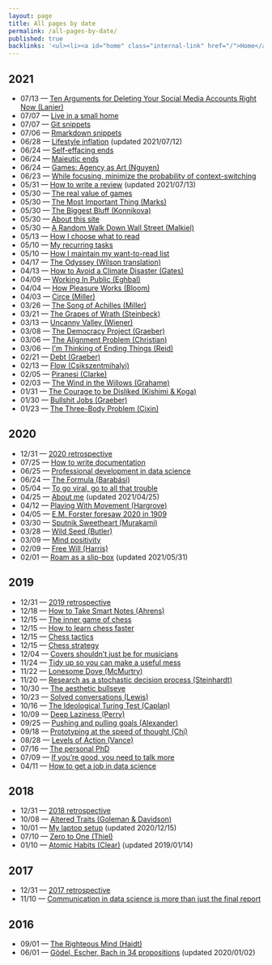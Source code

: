 ```yaml
---
layout: page
title: All pages by date
permalink: /all-pages-by-date/
published: true
backlinks: '<ul><li><a id="home" class="internal-link" href="/">Home</a></li></ul>'
---
```



## 2021
- 07/13 — <a id="lanier-ten-arguments" class="internal-link" href="/lanier-ten-arguments/">Ten Arguments for Deleting Your Social Media Accounts Right Now (Lanier)</a>
- 07/07 — <a id="live-in-a-small-home" class="internal-link" href="/live-in-a-small-home/">Live in a small home</a>
- 07/07 — <a id="git-snippets" class="internal-link" href="/git-snippets/">Git snippets</a>
- 07/06 — <a id="rmarkdown-snippets" class="internal-link" href="/rmarkdown-snippets/">Rmarkdown snippets</a>
- 06/28 — <a id="lifestyle-inflation" class="internal-link" href="/lifestyle-inflation/">Lifestyle inflation</a> (updated 2021/07/12)
- 06/24 — <a id="self-effacing-ends" class="internal-link" href="/self-effacing-ends/">Self-effacing ends</a>
- 06/24 — <a id="maieutic-ends" class="internal-link" href="/maieutic-ends/">Maieutic ends</a>
- 06/24 — <a id="nguyen-games" class="internal-link" href="/nguyen-games/">Games&#58; Agency as Art (Nguyen)</a>
- 06/23 — <a id="while-focusing-minimize-context-switching" class="internal-link" href="/while-focusing-minimize-context-switching/">While focusing, minimize the probability of context-switching</a>
- 05/31 — <a id="how-to-write-a-review" class="internal-link" href="/how-to-write-a-review/">How to write a review</a> (updated 2021/07/13)
- 05/30 — <a id="the-real-value-of-games" class="internal-link" href="/the-real-value-of-games/">The real value of games</a>
- 05/30 — <a id="marks-most-important-thing" class="internal-link" href="/marks-most-important-thing/">The Most Important Thing (Marks)</a>
- 05/30 — <a id="konnikova-biggest-bluff" class="internal-link" href="/konnikova-biggest-bluff/">The Biggest Bluff (Konnikova)</a>
- 05/30 — <a id="about-this-site" class="internal-link" href="/about-this-site/">About this site</a>
- 05/30 — <a id="malkiel-random-walk" class="internal-link" href="/malkiel-random-walk/">A Random Walk Down Wall Street (Malkiel)</a>
- 05/13 — <a id="how-i-choose-what-to-read" class="internal-link" href="/how-i-choose-what-to-read/">How I choose what to read</a>
- 05/10 — <a id="my-recurring-tasks" class="internal-link" href="/my-recurring-tasks/">My recurring tasks</a>
- 05/10 — <a id="how-i-maintain-my-want-to-read-list" class="internal-link" href="/how-i-maintain-my-want-to-read-list/">How I maintain my want-to-read list</a>
- 04/17 — <a id="homer-odyssey" class="internal-link" href="/homer-odyssey/">The Odyssey (Wilson translation)</a>
- 04/13 — <a id="gates-climate-disaster" class="internal-link" href="/gates-climate-disaster/">How to Avoid a Climate Disaster (Gates)</a>
- 04/09 — <a id="eghbal-working-in-public" class="internal-link" href="/eghbal-working-in-public/">Working In Public (Eghbal)</a>
- 04/04 — <a id="bloom-how-pleasure-works" class="internal-link" href="/bloom-how-pleasure-works/">How Pleasure Works (Bloom)</a>
- 04/03 — <a id="miller-circe" class="internal-link" href="/miller-circe/">Circe (Miller)</a>
- 03/26 — <a id="miller-song-of-achilles" class="internal-link" href="/miller-song-of-achilles/">The Song of Achilles (Miller)</a>
- 03/21 — <a id="steinbeck-grapes-of-wrath" class="internal-link" href="/steinbeck-grapes-of-wrath/">The Grapes of Wrath (Steinbeck)</a>
- 03/13 — <a id="wiener-uncanny-valley" class="internal-link" href="/wiener-uncanny-valley/">Uncanny Valley (Wiener)</a>
- 03/08 — <a id="graeber-democracy-project" class="internal-link" href="/graeber-democracy-project/">The Democracy Project (Graeber)</a>
- 03/06 — <a id="christian-alignment-problem" class="internal-link" href="/christian-alignment-problem/">The Alignment Problem (Christian)</a>
- 03/06 — <a id="reid-ending-things" class="internal-link" href="/reid-ending-things/">I'm Thinking of Ending Things (Reid)</a>
- 02/21 — <a id="graeber-debt" class="internal-link" href="/graeber-debt/">Debt (Graeber)</a>
- 02/13 — <a id="csikszentmihalyi-flow" class="internal-link" href="/csikszentmihalyi-flow/">Flow (Csikszentmihalyi)</a>
- 02/05 — <a id="clarke-piranesi" class="internal-link" href="/clarke-piranesi/">Piranesi (Clarke)</a>
- 02/03 — <a id="grahame-wind-in-the-willows" class="internal-link" href="/grahame-wind-in-the-willows/">The Wind in the Willows (Grahame)</a>
- 01/31 — <a id="kishimi-koga-courage" class="internal-link" href="/kishimi-koga-courage/">The Courage to be Disliked (Kishimi & Koga)</a>
- 01/30 — <a id="graeber-bullshit-jobs" class="internal-link" href="/graeber-bullshit-jobs/">Bullshit Jobs (Graeber)</a>
- 01/23 — <a id="cixin-three-body-problem" class="internal-link" href="/cixin-three-body-problem/">The Three-Body Problem (Cixin)</a>

## 2020
- 12/31 — <a id="retrospective-2020" class="internal-link" href="/retrospective-2020/">2020 retrospective</a>
- 07/25 — <a id="how-to-write-documentation" class="internal-link" href="/how-to-write-documentation/">How to write documentation</a>
- 06/25 — <a id="professional-development-in-data-science" class="internal-link" href="/professional-development-in-data-science/">Professional development in data science</a>
- 06/24 — <a id="barabasi-the-formula" class="internal-link" href="/barabasi-the-formula/">The Formula (Barabási)</a>
- 05/04 — <a id="to-go-viral-go-to-all-that-trouble" class="internal-link" href="/to-go-viral-go-to-all-that-trouble/">To go viral, go to all that trouble</a>
- 04/25 — <a id="about-me" class="internal-link" href="/about-me/">About me</a> (updated 2021/04/25)
- 04/12 — <a id="hargrove-playing-with-movement" class="internal-link" href="/hargrove-playing-with-movement/">Playing With Movement (Hargrove)</a>
- 04/05 — <a id="the-machine-stops" class="internal-link" href="/the-machine-stops/">E.M. Forster foresaw 2020 in 1909</a>
- 03/30 — <a id="murakami-sputnik-sweetheart" class="internal-link" href="/murakami-sputnik-sweetheart/">Sputnik Sweetheart (Murakami)</a>
- 03/28 — <a id="butler-wild-seed" class="internal-link" href="/butler-wild-seed/">Wild Seed (Butler)</a>
- 03/09 — <a id="mind-positivity" class="internal-link" href="/mind-positivity/">Mind positivity</a>
- 02/09 — <a id="harris-free-will" class="internal-link" href="/harris-free-will/">Free Will (Harris)</a>
- 02/01 — <a id="roam-as-a-slip-box" class="internal-link" href="/roam-as-a-slip-box/">Roam as a slip-box</a> (updated 2021/05/31)

## 2019
- 12/31 — <a id="retrospective-2019" class="internal-link" href="/retrospective-2019/">2019 retrospective</a>
- 12/18 — <a id="ahrens-smart-notes" class="internal-link" href="/ahrens-smart-notes/">How to Take Smart Notes (Ahrens)</a>
- 12/15 — <a id="inner-game-of-chess" class="internal-link" href="/inner-game-of-chess/">The inner game of chess</a>
- 12/15 — <a id="how-to-learn-chess-faster" class="internal-link" href="/how-to-learn-chess-faster/">How to learn chess faster</a>
- 12/15 — <a id="chess-tactics" class="internal-link" href="/chess-tactics/">Chess tactics</a>
- 12/15 — <a id="chess-strategy" class="internal-link" href="/chess-strategy/">Chess strategy</a>
- 12/04 — <a id="covers-shouldnt-just-be-for-musicians" class="internal-link" href="/covers-shouldnt-just-be-for-musicians/">Covers shouldn’t just be for musicians</a>
- 11/24 — <a id="tidy-up" class="internal-link" href="/tidy-up/">Tidy up so you can make a useful mess</a>
- 11/22 — <a id="mcmurtry-lonesome-dove" class="internal-link" href="/mcmurtry-lonesome-dove/">Lonesome Dove (McMurtry)</a>
- 11/20 — <a id="research-as-a-stochastic-decision-process" class="internal-link" href="/research-as-a-stochastic-decision-process/">Research as a stochastic decision process (Steinhardt)</a>
- 10/30 — <a id="aesthetic-bullseye" class="internal-link" href="/aesthetic-bullseye/">The aesthetic bullseye</a>
- 10/23 — <a id="solved-conversations" class="internal-link" href="/solved-conversations/">Solved conversations (Lewis)</a>
- 10/16 — <a id="ideological-turing-test" class="internal-link" href="/ideological-turing-test/">The Ideological Turing Test (Caplan)</a>
- 10/09 — <a id="deep-laziness" class="internal-link" href="/deep-laziness/">Deep Laziness (Perry)</a>
- 09/25 — <a id="pushing-and-pulling-goals" class="internal-link" href="/pushing-and-pulling-goals/">Pushing and pulling goals (Alexander)</a>
- 09/18 — <a id="prototyping-at-the-speed-of-thought" class="internal-link" href="/prototyping-at-the-speed-of-thought/">Prototyping at the speed of thought (Chi)</a>
- 08/28 — <a id="levels-of-action" class="internal-link" href="/levels-of-action/">Levels of Action (Vance)</a>
- 07/16 — <a id="personal-phd" class="internal-link" href="/personal-phd/">The personal PhD</a>
- 07/09 — <a id="talk-more" class="internal-link" href="/talk-more/">If you’re good, you need to talk more</a>
- 04/11 — <a id="how-to-get-a-job-in-data-science" class="internal-link" href="/how-to-get-a-job-in-data-science/">How to get a job in data science</a>

## 2018
- 12/31 — <a id="retrospective-2018" class="internal-link" href="/retrospective-2018/">2018 retrospective</a>
- 10/08 — <a id="goleman-and-davidson-altered-traits" class="internal-link" href="/goleman-and-davidson-altered-traits/">Altered Traits (Goleman & Davidson)</a>
- 10/01 — <a id="laptop-setup" class="internal-link" href="/laptop-setup/">My laptop setup</a> (updated 2020/12/15)
- 07/10 — <a id="thiel-zero-to-one" class="internal-link" href="/thiel-zero-to-one/">Zero to One (Thiel)</a>
- 01/10 — <a id="clear-atomic-habits" class="internal-link" href="/clear-atomic-habits/">Atomic Habits (Clear)</a> (updated 2019/01/14)

## 2017
- 12/31 — <a id="retrospective-2017" class="internal-link" href="/retrospective-2017/">2017 retrospective</a>
- 11/10 — <a id="communication-in-data-science" class="internal-link" href="/communication-in-data-science/">Communication in data science is more than just the final report</a>

## 2016
- 09/01 — <a id="haidt-righteous-mind" class="internal-link" href="/haidt-righteous-mind/">The Righteous Mind (Haidt)</a>
- 06/01 — <a id="hofstadter-godel-escher-bach" class="internal-link" href="/hofstadter-godel-escher-bach/">Gödel, Escher, Bach in 34 propositions</a> (updated 2020/01/02)
